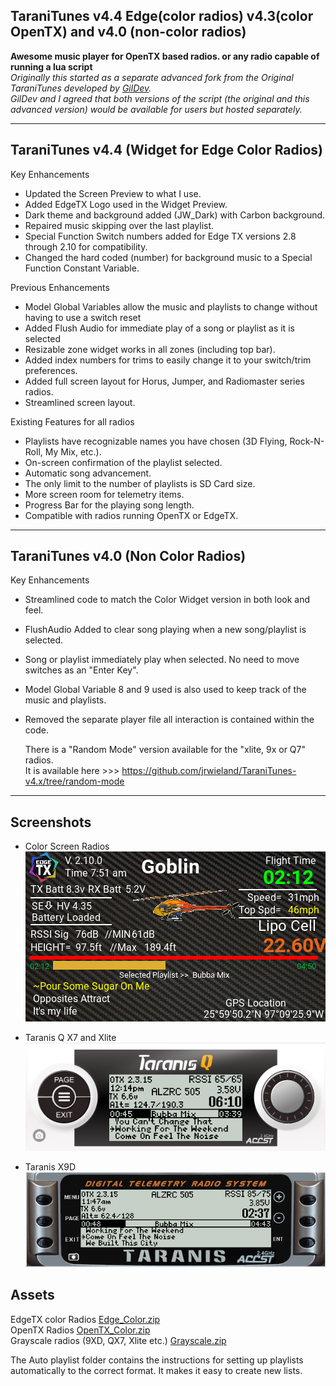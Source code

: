 ## TaraniTunes v4.4 Edge(color radios) v4.3(color OpenTX) and v4.0 (non-color radios)
  
**Awesome music player for OpenTX based radios. or any radio capable of running a lua script**  
*Originally this started as a separate advanced fork from the Original TaraniTunes developed by [GilDev](https://github.com/GilDev).     
GilDev and I agreed that both versions of the script (the original and this advanced version) would be available for users but hosted separately.*

---------------        
     
## TaraniTunes v4.4  (Widget for Edge Color Radios)    

Key Enhancements 
* Updated the Screen Preview to what I use.
* Added EdgeTX Logo used in the Widget Preview.
* Dark theme and background added (JW_Dark) with Carbon background.
* Repaired music skipping over the last playlist.
* Special Function Switch numbers added for Edge TX versions 2.8 through 2.10 for compatibility.
* Changed the hard coded (number) for background music to a Special Function Constant Variable.

Previous Enhancements 
* Model Global Variables allow the music and playlists to change without having to use a switch reset    
* Added Flush Audio for immediate play of a song or playlist as it is selected   
* Resizable zone widget works in all zones (including top bar). 
* Added index numbers for trims to easily change it to your switch/trim preferences.  
* Added full screen layout for Horus, Jumper, and Radiomaster series radios.  
* Streamlined screen layout. 
   
Existing Features for all radios  
* Playlists have recognizable names you have chosen (3D Flying, Rock-N-Roll, My Mix, etc.).  
* On-screen confirmation of the playlist selected.  
* Automatic song advancement.  
* The only limit to the number of playlists is SD Card size.  
* More screen room for telemetry items.  
* Progress Bar for the playing song length.  
* Compatible with radios running OpenTX or EdgeTX.  
----------------
## TaraniTunes v4.0  (Non Color Radios)  ##
Key Enhancements   
* Streamlined code to match the Color Widget version in both look and feel.    
* FlushAudio Added to clear song playing when a new song/playlist is selected.   
* Song or playlist immediately play when selected.  No need to move switches as an "Enter Key".    
* Model Global Variable 8 and 9 used is also used to keep track of the music and playlists.      
* Removed the separate player file all interaction is contained within the code.   
  
  There is a "Random Mode" version available for the "xlite, 9x or Q7" radios.  
  It is available here >>> https://github.com/jrwieland/TaraniTunes-v4.x/tree/random-mode
----------------


## Screenshots  
* Color Screen Radios  
  ![Color Screen Layout](Color%20Screen%20Widget/Screenshots3/Colorscreen.PNG)  
  
* Taranis Q X7 and Xlite  
  ![Taranis QX7](Screenshots/TaraniTunesQX7.PNG) 
  
* Taranis X9D  
  ![Taranis X9D](Screenshots/TaraniTunesX9D.PNG)   

  
## Assets
EdgeTX color Radios [Edge_Color.zip](https://github.com/jrwieland/TaraniTunes-v4.x/releases/download/v4.4/v4.4-EdgeTX.zip)      
OpenTX Radios  [OpenTX_Color.zip](https://github.com/jrwieland/TaraniTunes-v4.x/releases/download/v4.3/Color.4.3.zip)      
Grayscale radios (9XD, QX7, Xlite etc.) [Grayscale.zip](https://github.com/jrwieland/TaraniTunes-v4.x/releases/download/v4.0-BW/4.0.B.W.zip)     

The Auto playlist folder contains the instructions for setting up playlists automatically to the correct format.  It makes it easy to create new lists.
